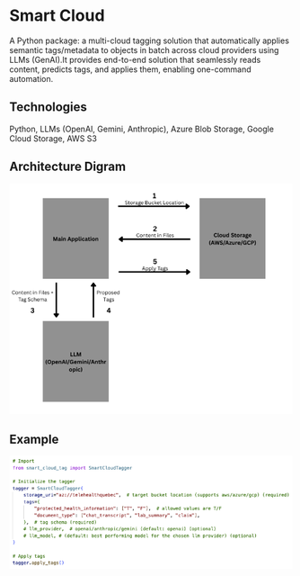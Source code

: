 # Smart Cloud

A Python package: a multi-cloud tagging solution that automatically applies semantic tags/metadata to objects in batch across cloud providers using LLMs (GenAI).It provides end-to-end solution that seamlessly reads content, predicts tags, and applies them, enabling one-command automation.

## Technologies
Python, LLMs (OpenAI, Gemini, Anthropic), Azure Blob Storage, Google Cloud Storage, AWS S3

## Architecture Digram

![Architecture Diagram](assets/architecture.png)

## Example

![Example](assets/Code.png)
